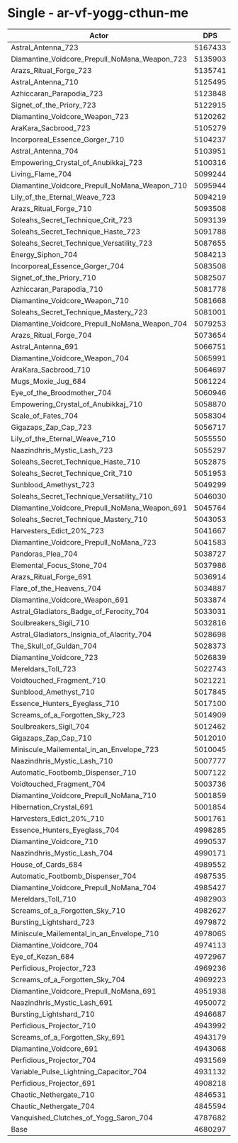 # Single - ar-vf-yogg-cthun-me
| Actor | DPS | Increase |
|---|:---:|:---:|
|Astral_Antenna_723|5167433|10.41%|
|Diamantine_Voidcore_Prepull_NoMana_Weapon_723|5135903|9.73%|
|Arazs_Ritual_Forge_723|5135741|9.73%|
|Astral_Antenna_710|5125495|9.51%|
|Azhiccaran_Parapodia_723|5123848|9.48%|
|Signet_of_the_Priory_723|5122915|9.46%|
|Diamantine_Voidcore_Weapon_723|5120262|9.40%|
|AraKara_Sacbrood_723|5105279|9.08%|
|Incorporeal_Essence_Gorger_710|5104237|9.06%|
|Astral_Antenna_704|5103951|9.05%|
|Empowering_Crystal_of_Anubikkaj_723|5100316|8.97%|
|Living_Flame_704|5099244|8.95%|
|Diamantine_Voidcore_Prepull_NoMana_Weapon_710|5095944|8.88%|
|Lily_of_the_Eternal_Weave_723|5094219|8.84%|
|Arazs_Ritual_Forge_710|5093508|8.83%|
|Soleahs_Secret_Technique_Crit_723|5093139|8.82%|
|Soleahs_Secret_Technique_Haste_723|5091788|8.79%|
|Soleahs_Secret_Technique_Versatility_723|5087655|8.70%|
|Energy_Siphon_704|5084213|8.63%|
|Incorporeal_Essence_Gorger_704|5083508|8.62%|
|Signet_of_the_Priory_710|5082507|8.59%|
|Azhiccaran_Parapodia_710|5081778|8.58%|
|Diamantine_Voidcore_Weapon_710|5081668|8.58%|
|Soleahs_Secret_Technique_Mastery_723|5081001|8.56%|
|Diamantine_Voidcore_Prepull_NoMana_Weapon_704|5079253|8.52%|
|Arazs_Ritual_Forge_704|5073654|8.40%|
|Astral_Antenna_691|5066751|8.26%|
|Diamantine_Voidcore_Weapon_704|5065991|8.24%|
|AraKara_Sacbrood_710|5064697|8.21%|
|Mugs_Moxie_Jug_684|5061224|8.14%|
|Eye_of_the_Broodmother_704|5060946|8.13%|
|Empowering_Crystal_of_Anubikkaj_710|5058870|8.09%|
|Scale_of_Fates_704|5058304|8.08%|
|Gigazaps_Zap_Cap_723|5056717|8.04%|
|Lily_of_the_Eternal_Weave_710|5055550|8.02%|
|Naazindhris_Mystic_Lash_723|5055297|8.01%|
|Soleahs_Secret_Technique_Haste_710|5052875|7.96%|
|Soleahs_Secret_Technique_Crit_710|5051953|7.94%|
|Sunblood_Amethyst_723|5049299|7.88%|
|Soleahs_Secret_Technique_Versatility_710|5046030|7.81%|
|Diamantine_Voidcore_Prepull_NoMana_Weapon_691|5045764|7.81%|
|Soleahs_Secret_Technique_Mastery_710|5043053|7.75%|
|Harvesters_Edict_20%_723|5041667|7.72%|
|Diamantine_Voidcore_Prepull_NoMana_723|5041583|7.72%|
|Pandoras_Plea_704|5038727|7.66%|
|Elemental_Focus_Stone_704|5037986|7.64%|
|Arazs_Ritual_Forge_691|5036914|7.62%|
|Flare_of_the_Heavens_704|5034887|7.58%|
|Diamantine_Voidcore_Weapon_691|5033874|7.55%|
|Astral_Gladiators_Badge_of_Ferocity_704|5033031|7.54%|
|Soulbreakers_Sigil_710|5032816|7.53%|
|Astral_Gladiators_Insignia_of_Alacrity_704|5028698|7.44%|
|The_Skull_of_Guldan_704|5028373|7.44%|
|Diamantine_Voidcore_723|5026839|7.40%|
|Mereldars_Toll_723|5022743|7.32%|
|Voidtouched_Fragment_710|5021221|7.28%|
|Sunblood_Amethyst_710|5017845|7.21%|
|Essence_Hunters_Eyeglass_710|5017100|7.20%|
|Screams_of_a_Forgotten_Sky_723|5014909|7.15%|
|Soulbreakers_Sigil_704|5012462|7.10%|
|Gigazaps_Zap_Cap_710|5012010|7.09%|
|Miniscule_Mailemental_in_an_Envelope_723|5010045|7.05%|
|Naazindhris_Mystic_Lash_710|5007777|7.00%|
|Automatic_Footbomb_Dispenser_710|5007122|6.98%|
|Voidtouched_Fragment_704|5003736|6.91%|
|Diamantine_Voidcore_Prepull_NoMana_710|5001859|6.87%|
|Hibernation_Crystal_691|5001854|6.87%|
|Harvesters_Edict_20%_710|5001761|6.87%|
|Essence_Hunters_Eyeglass_704|4998285|6.79%|
|Diamantine_Voidcore_710|4990537|6.63%|
|Naazindhris_Mystic_Lash_704|4990171|6.62%|
|House_of_Cards_684|4989552|6.61%|
|Automatic_Footbomb_Dispenser_704|4987535|6.56%|
|Diamantine_Voidcore_Prepull_NoMana_704|4985427|6.52%|
|Mereldars_Toll_710|4982903|6.47%|
|Screams_of_a_Forgotten_Sky_710|4982627|6.46%|
|Bursting_Lightshard_723|4979872|6.40%|
|Miniscule_Mailemental_in_an_Envelope_710|4978065|6.36%|
|Diamantine_Voidcore_704|4974113|6.28%|
|Eye_of_Kezan_684|4972967|6.25%|
|Perfidious_Projector_723|4969236|6.17%|
|Screams_of_a_Forgotten_Sky_704|4969223|6.17%|
|Diamantine_Voidcore_Prepull_NoMana_691|4951938|5.80%|
|Naazindhris_Mystic_Lash_691|4950072|5.76%|
|Bursting_Lightshard_710|4946687|5.69%|
|Perfidious_Projector_710|4943992|5.63%|
|Screams_of_a_Forgotten_Sky_691|4943179|5.62%|
|Diamantine_Voidcore_691|4943068|5.61%|
|Perfidious_Projector_704|4931569|5.37%|
|Variable_Pulse_Lightning_Capacitor_704|4931132|5.36%|
|Perfidious_Projector_691|4908218|4.87%|
|Chaotic_Nethergate_710|4846531|3.55%|
|Chaotic_Nethergate_704|4845594|3.53%|
|Vanquished_Clutches_of_Yogg_Saron_704|4787682|2.29%|
|Base|4680297|0.00%|
